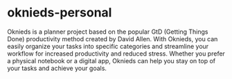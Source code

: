 # oknieds-personal
Oknieds is a planner project based on the popular GtD (Getting Things Done) productivity method created by David Allen. With Oknieds, you can easily organize your tasks into specific categories and streamline your workflow for increased productivity and reduced stress. Whether you prefer a physical notebook or a digital app, Oknieds can help you stay on top of your tasks and achieve your goals.
